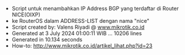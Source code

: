 - Script untuk menambahkan IP Address BGP yang terdaftar di Router NICE(OIXP)
- ke RouterOS dalam ADDRESS-LIST dengan nama "nice"
- Script created by: Valens Riyadi @ www.mikrotik.co.id
- Generated at 3 July 2024 01:00:11 WIB ... 10206 lines
- Generated in 10.134 seconds
- How-to: http://www.mikrotik.co.id/artikel_lihat.php?id=23
